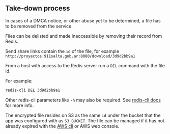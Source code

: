 ## Take-down process

In cases of a DMCA notice, or other abuse yet to be determined, a file has to be removed from the service.

Files can be delisted and made inaccessible by removing their record from Redis.

Send share links contain the `id` of the file, for example `http://proyectos.911salta.gob.ar:8080/download/3d9d2bb9a1`

From a host with access to the Redis server run a `DEL` command with the file id.

For example:

```sh
redis-cli DEL 3d9d2bb9a1
```

Other redis-cli parameters like `-h` may also be required. See [redis-cli docs](https://redis.io/topics/rediscli) for more info.

The encrypted file resides on S3 as the same `id` under the bucket that the app was configured with as `S3_BUCKET`. The file can be managed if it has not already expired with the [AWS cli](https://docs.aws.amazon.com/cli/latest/reference/s3/index.html) or AWS web console.